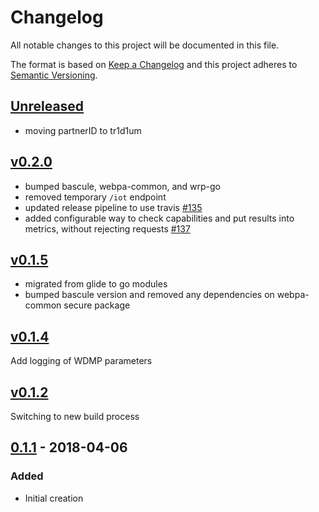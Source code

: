 # Changelog
All notable changes to this project will be documented in this file.

The format is based on [Keep a Changelog](http://keepachangelog.com/en/1.0.0/)
and this project adheres to [Semantic Versioning](http://semver.org/spec/v2.0.0.html).

## [Unreleased]
 - moving partnerID to tr1d1um

## [v0.2.0]
 - bumped bascule, webpa-common, and wrp-go
 - removed temporary `/iot` endpoint 
 - updated release pipeline to use travis [#135](https://github.com/xmidt-org/tr1d1um/pull/135)
 - added configurable way to check capabilities and put results into metrics, without rejecting requests [#137](https://github.com/xmidt-org/tr1d1um/pull/137)

## [v0.1.5]
 - migrated from glide to go modules
 - bumped bascule version and removed any dependencies on webpa-common secure package 

## [v0.1.4]
Add logging of WDMP parameters

## [v0.1.2]
Switching to new build process

## [0.1.1] - 2018-04-06
### Added
- Initial creation

[Unreleased]: https://github.com/xmidt-org/tr1d1um/compare/v0.2.0...HEAD
[v0.2.0]: https://github.com/xmidt-org/tr1d1um/compare/v0.1.5...v0.2.0
[v0.1.5]: https://github.com/xmidt-org/tr1d1um/compare/v0.1.4...v0.1.5
[v0.1.4]: https://github.com/xmidt-org/tr1d1um/compare/v0.1.2...v0.1.4
[v0.1.2]: https://github.com/xmidt-org/tr1d1um/compare/0.1.1...v0.1.2
[0.1.1]: https://github.com/xmidt-org/tr1d1um/compare/e34399980ec8f7716633c8b8bc5d72727c79b184...0.1.1
